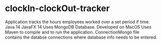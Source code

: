# clockIn-clockOut-tracker
Application tracks the hours employees worked over a set period if time.
Java 14
JavaFX 14
Uses MongoDB Database. 
Developed on MacOS
Uses Maven to compile and to run the application.
ConnectionMongo file contains the databse connections where database info needs to be entered.
